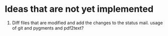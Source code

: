 # Ideas that are not yet implemented

1. Diff files that are modified and add the changes to the status mail.
	usage of git and pygments and pdf2text?
